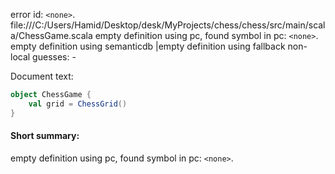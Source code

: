 error id: `<none>`.
file:///C:/Users/Hamid/Desktop/desk/MyProjects/chess/chess/src/main/scala/ChessGame.scala
empty definition using pc, found symbol in pc: `<none>`.
empty definition using semanticdb
|empty definition using fallback
non-local guesses:
	 -

Document text:

```scala
object ChessGame {
    val grid = ChessGrid()
}

```

#### Short summary: 

empty definition using pc, found symbol in pc: `<none>`.